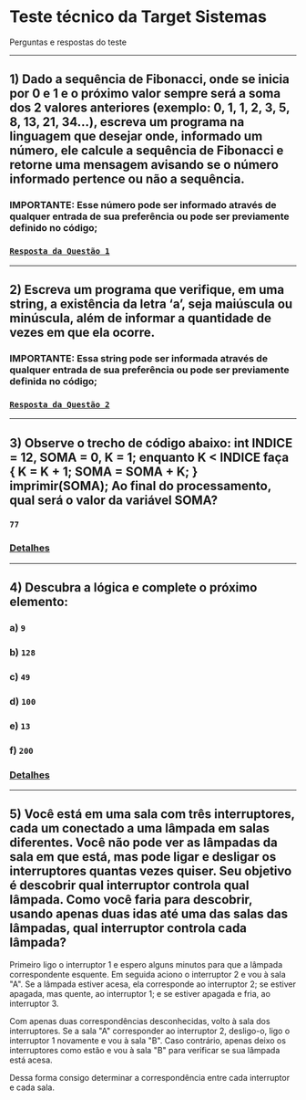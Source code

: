 # Teste técnico da Target Sistemas
Perguntas e respostas do teste

---

## 1) Dado a sequência de Fibonacci, onde se inicia por 0 e 1 e o próximo valor sempre será a soma dos 2 valores anteriores (exemplo: 0, 1, 1, 2, 3, 5, 8, 13, 21, 34...), escreva um programa na linguagem que desejar onde, informado um número, ele calcule a sequência de Fibonacci e retorne uma mensagem avisando se o número informado pertence ou não a sequência.
### **IMPORTANTE**: Esse número pode ser informado através de qualquer entrada de sua preferência ou pode ser previamente definido no código;
### [`Resposta da Questão 1`](https://github.com/fmossri/respostas-teste-targetsistemas/blob/main/respostas/q1.py)

---

## 2) Escreva um programa que verifique, em uma string, a existência da letra ‘a’, seja maiúscula ou minúscula, além de informar a quantidade de vezes em que ela ocorre.

### IMPORTANTE: Essa string pode ser informada através de qualquer entrada de sua preferência ou pode ser previamente definida no código;
### [`Resposta da Questão 2`](https://github.com/fmossri/respostas-teste-targetsistemas/blob/main/respostas/q2.py)

---

## 3) Observe o trecho de código abaixo: int INDICE = 12, SOMA = 0, K = 1; enquanto K < INDICE faça { K = K + 1; SOMA = SOMA + K; } imprimir(SOMA); Ao final do processamento, qual será o valor da variável SOMA?
### `77`

### [Detalhes](https://github.com/fmossri/respostas-teste-targetsistemas/blob/main/respostas/q3.py)

---

## 4) Descubra a lógica e complete o próximo elemento:
### a) `9`
### b) `128`
### c) `49`
### d) `100`
### e) `13`
### f) `200`

### [Detalhes](https://github.com/fmossri/respostas-teste-targetsistemas/blob/main/respostas/q4.py)

---

## 5) Você está em uma sala com três interruptores, cada um conectado a uma lâmpada em salas diferentes. Você não pode ver as lâmpadas da sala em que está, mas pode ligar e desligar os interruptores quantas vezes quiser. Seu objetivo é descobrir qual interruptor controla qual lâmpada. Como você faria para descobrir, usando apenas duas idas até uma das salas das lâmpadas, qual interruptor controla cada lâmpada?

Primeiro ligo o interruptor 1 e espero alguns minutos para que a lâmpada correspondente esquente. Em seguida aciono o interruptor 2 e vou à sala "A". Se a lâmpada estiver acesa, ela corresponde ao interruptor 2; se estiver apagada, mas quente, ao interruptor 1; e se estiver apagada e fria, ao interruptor 3.

Com apenas duas correspondências desconhecidas, volto à sala dos interruptores. Se a sala "A" corresponder ao interruptor 2, desligo-o, ligo o interruptor 1 novamente e vou à sala "B". Caso contrário, apenas deixo os interruptores como estão e vou à sala "B" para verificar se sua lâmpada está acesa.

Dessa forma consigo determinar a correspondência entre cada interruptor e cada sala.

